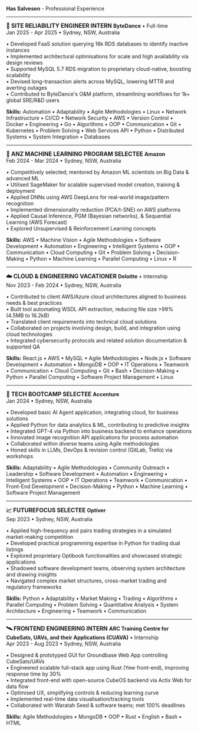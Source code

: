 <span style="color: var(--theme-cyan); font-weight: bold;">Has Salvesen</span> - <span style="color: var(--theme-yellow);">Professional Experience</span>

---

<span style="color: var(--theme-bright-blue); font-size: 1.1em; font-weight: bold;">🔧 SITE RELIABILITY ENGINEER INTERN</span>
<span style="color: var(--theme-green); font-weight: bold;">ByteDance</span> • <span style="color: var(--theme-purple);">Full-time</span>  
<span style="color: var(--theme-bright-cyan);">Jan 2025 - Apr 2025</span> • Sydney, NSW, Australia

<span style="color: var(--theme-white);">• Developed FaaS solution querying 16k RDS databases to identify inactive instances</span>  
<span style="color: var(--theme-white);">• Implemented architectural optimisations for scale and high availability via design reviews</span>  
<span style="color: var(--theme-white);">• Supported MySQL 5.7 RDS migration to proprietary cloud-native, boosting scalability</span>  
<span style="color: var(--theme-white);">• Devised long-transaction alerts across MySQL, lowering MTTR and averting outages</span>  
<span style="color: var(--theme-white);">• Contributed to ByteDance's O&M platform, streamlining workflows for 1k+ global SRE/R&D users</span>

<span style="color: var(--theme-yellow); font-weight: bold;">Skills:</span> <span style="color: var(--theme-bright-green);">Automation • Adaptability • Agile Methodologies • Linux • Network Infrastructure • CI/CD • Network Security • AWS • Version Control • Docker • Engineering • Go • Algorithms • OOP • Communication • Git • Kubernetes • Problem Solving • Web Services API • Python • Distributed Systems • System Integration • Databases</span>

---

<span style="color: var(--theme-bright-blue); font-size: 1.1em; font-weight: bold;">🤖 ANZ MACHINE LEARNING PROGRAM SELECTEE</span>
<span style="color: var(--theme-green); font-weight: bold;">Amazon</span>  
<span style="color: var(--theme-bright-cyan);">Feb 2024 - Mar 2024</span> • Sydney, NSW, Australia

<span style="color: var(--theme-white);">• Competitively selected; mentored by Amazon ML scientists on Big Data & advanced ML</span>  
<span style="color: var(--theme-white);">• Utilised SageMaker for scalable supervised model creation, training & deployment</span>  
<span style="color: var(--theme-white);">• Applied DNNs using AWS DeepLens for real-world image/pattern recognition</span>  
<span style="color: var(--theme-white);">• Implemented dimensionality reduction (PCA/t-SNE) on AWS platforms</span>  
<span style="color: var(--theme-white);">• Applied Causal Inference, PGM (Bayesian networks), & Sequential Learning (AWS Forecast)</span>  
<span style="color: var(--theme-white);">• Explored Unsupervised & Reinforcement Learning concepts</span>

<span style="color: var(--theme-yellow); font-weight: bold;">Skills:</span> <span style="color: var(--theme-bright-green);">AWS • Machine Vision • Agile Methodologies • Software Development • Automation • Engineering • Intelligent Systems • OOP • Communication • Cloud Computing • Git • Problem Solving • Decision-Making • Python • Machine Learning • Parallel Computing • Linux • R</span>

---

<span style="color: var(--theme-bright-blue); font-size: 1.1em; font-weight: bold;">☁️ CLOUD & ENGINEERING VACATIONER</span>
<span style="color: var(--theme-green); font-weight: bold;">Deloitte</span> • <span style="color: var(--theme-purple);">Internship</span>  
<span style="color: var(--theme-bright-cyan);">Nov 2023 - Feb 2024</span> • Sydney, NSW, Australia

<span style="color: var(--theme-white);">• Contributed to client AWS/Azure cloud architectures aligned to business needs & best practices</span>  
<span style="color: var(--theme-white);">• Built tool automating WSDL API extraction, reducing file size >99% (4.5MB to 16.2kB)</span>  
<span style="color: var(--theme-white);">• Translated client requirements into technical cloud solutions</span>  
<span style="color: var(--theme-white);">• Collaborated on projects involving design, build, and integration using cloud technologies</span>  
<span style="color: var(--theme-white);">• Integrated cybersecurity protocols and related solution documentation & supported QA</span>

<span style="color: var(--theme-yellow); font-weight: bold;">Skills:</span> <span style="color: var(--theme-bright-green);">React.js • AWS • MySQL • Agile Methodologies • Node.js • Software Development • Automation • MongoDB • OOP • IT Operations • Teamwork • Communication • Cloud Computing • Git • Bash • Decision-Making • Python • Parallel Computing • Software Project Management • Linux</span>

---

<span style="color: var(--theme-bright-blue); font-size: 1.1em; font-weight: bold;">🚀 TECH BOOTCAMP SELECTEE</span>
<span style="color: var(--theme-green); font-weight: bold;">Accenture</span>  
<span style="color: var(--theme-bright-cyan);">Jan 2024</span> • Sydney, NSW, Australia

<span style="color: var(--theme-white);">• Developed basic AI Agent application, integrating cloud, for business solutions</span>  
<span style="color: var(--theme-white);">• Applied Python for data analytics & ML, contributing to predictive insights</span>  
<span style="color: var(--theme-white);">• Integrated GPT-4 via Python into business backend to enhance operations</span>  
<span style="color: var(--theme-white);">• Innovated image recognition API applications for process automation</span>  
<span style="color: var(--theme-white);">• Collaborated within diverse teams using Agile methodologies</span>  
<span style="color: var(--theme-white);">• Honed skills in LLMs, DevOps & revision control (GitLab, Trello) via workshops</span>

<span style="color: var(--theme-yellow); font-weight: bold;">Skills:</span> <span style="color: var(--theme-bright-green);">Adaptability • Agile Methodologies • Community Outreach • Leadership • Software Development • Automation • Engineering • Intelligent Systems • OOP • IT Operations • Teamwork • Communication • Front-End Development • Decision-Making • Python • Machine Learning • Software Project Management</span>

---

<span style="color: var(--theme-bright-blue); font-size: 1.1em; font-weight: bold;">📈 FUTUREFOCUS SELECTEE</span>
<span style="color: var(--theme-green); font-weight: bold;">Optiver</span>  
<span style="color: var(--theme-bright-cyan);">Sep 2023</span> • Sydney, NSW, Australia

<span style="color: var(--theme-white);">• Applied high-frequency and pairs trading strategies in a simulated market-making competition</span>  
<span style="color: var(--theme-white);">• Developed practical programming expertise in Python for trading dual listings</span>  
<span style="color: var(--theme-white);">• Explored proprietary Optibook functionalities and showcased strategic applications</span>  
<span style="color: var(--theme-white);">• Shadowed software development teams, observing system architecture and drawing insights</span>  
<span style="color: var(--theme-white);">• Navigated complex market structures, cross-market trading and regulatory frameworks</span>

<span style="color: var(--theme-yellow); font-weight: bold;">Skills:</span> <span style="color: var(--theme-bright-green);">Python • Adaptability • Market Making • Trading • Algorithms • Parallel Computing • Problem Solving • Quantitative Analysis • System Architecture • Engineering • Teamwork • Communication</span>

---

<span style="color: var(--theme-bright-blue); font-size: 1.1em; font-weight: bold;">🛰️ FRONTEND ENGINEERING INTERN</span>
<span style="color: var(--theme-green); font-weight: bold;">ARC Training Centre for CubeSats, UAVs, and their Applications (CUAVA)</span> • <span style="color: var(--theme-purple);">Internship</span>  
<span style="color: var(--theme-bright-cyan);">Apr 2023 - Aug 2023</span> • Sydney, NSW, Australia

<span style="color: var(--theme-white);">• Designed & prototyped GUI for Groundbase Web App controlling CubeSats/UAVs</span>  
<span style="color: var(--theme-white);">• Engineered scalable full-stack app using Rust (Yew front-end), improving response time by 30%</span>  
<span style="color: var(--theme-white);">• Integrated front-end with open-source CubeOS backend via Actix Web for data flow</span>  
<span style="color: var(--theme-white);">• Optimised UX, simplifying controls & reducing learning curve</span>  
<span style="color: var(--theme-white);">• Implemented real-time data visualisation/tracking tools</span>  
<span style="color: var(--theme-white);">• Collaborated with Waratah Seed & software teams; met 100% deadlines</span>

<span style="color: var(--theme-yellow); font-weight: bold;">Skills:</span> <span style="color: var(--theme-bright-green);">Agile Methodologies • MongoDB • OOP • Rust • English • Bash • HTML</span>